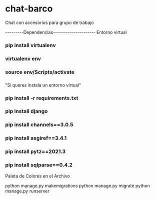 # chat-barco
 Chat con accesorios para grupo de trabajo

---------Dependencias---------------------
Entorno virtual
### pip install virtualenv
### virtualenv env
### source env/Scripts/activate
###
"Si queres instala un entorno virtual"
### pip install -r requirements.txt

### pip install django
### pip install channels==3.0.5
### pip install asgiref==3.4.1
### pip install pytz==2021.3
### pip install sqlparse==0.4.2

Paleta de Colores en el Archivo

python manage.py makemigrations
python manage.py migrate
python manage.py runserver

